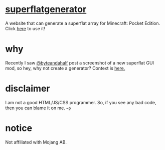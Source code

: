 # [superflatgenerator](http://sliceofcode.github.io/superflatgenerator/)
A website that can generate a superflat array for Minecraft: Pocket Edition.
Click [here](http://sliceofcode.github.io/superflatgenerator/) to use it!

# why
Recently I saw [@byteandahalf](https://twitter.com/byteandahalf) post a screenshot of a new superflat GUI mod, so hey, why not create a generator? Context is [here.](https://twitter.com/byteandahalf/status/561767865435824128)

# disclaimer
I am not a good HTML/JS/CSS programmer. So, if you see any bad code, then you can blame it on me. `=p`

# notice
Not affiliated with Mojang AB.
